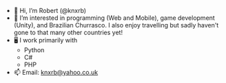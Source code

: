 - 👋 Hi, I’m Robert (@knxrb)
- 👀 I’m interested in programming (Web and Mobile), game development (Unity), and Brazilian Churrasco. I also enjoy travelling but sadly haven't gone to that many other countries yet!
- 🖥️ I work primarily with
  - Python
  - C#
  - PHP
- 📫 Email: knxrb@yahoo.co.uk
